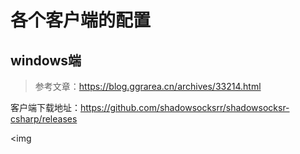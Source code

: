 # 各个客户端的配置

## windows端

> 参考文章：https://blog.ggrarea.cn/archives/33214.html

客户端下载地址：https://github.com/shadowsocksrr/shadowsocksr-csharp/releases

<img

